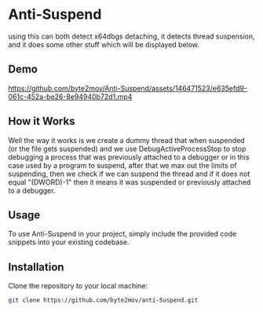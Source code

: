 # Anti-Suspend

using this can both detect x64dbgs detaching, it detects thread suspension, and it does some other stuff which will be displayed below.

## Demo
https://github.com/byte2mov/Anti-Suspend/assets/146471523/e635efd9-061c-452a-be26-8e94940b72d1.mp4




## How it Works

Well the way it works is we create a dummy thread that when suspended (or the file gets suspended) and we use DebugActiveProcessStop to stop debugging a process that was previously attached to a debugger or in this case used by a program to suspend, 
after that we max out the limits of suspending, then we check if we can suspend the thread and if it does not equal "(DWORD)-1" then it means it was suspended or previously attached to a debugger.

## Usage

To use Anti-Suspend in your project, simply include the provided code snippets into your existing codebase.

## Installation

Clone the repository to your local machine:

```bash
git clone https://github.com/byte2mov/anti-Suspend.git
